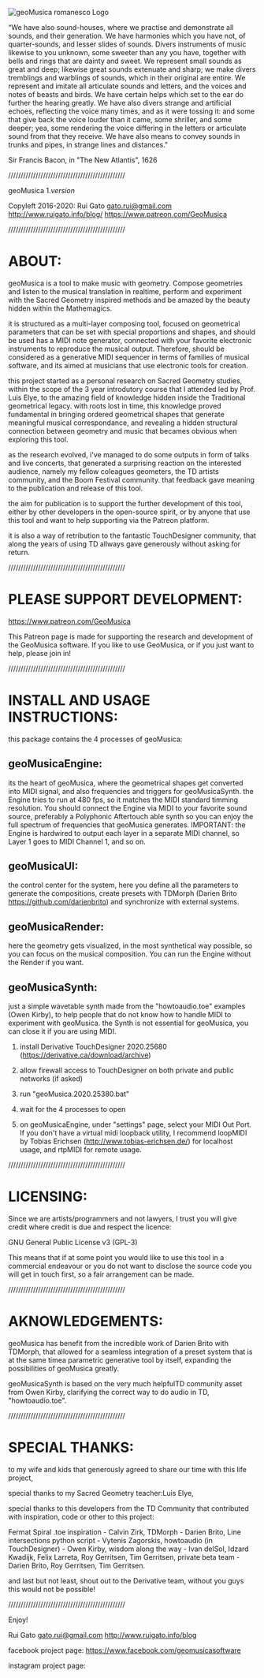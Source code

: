 ![geoMusica romanesco Logo](http://www.ruigato.info/blog/wp-content/uploads/2020/07/logo21_romanesco_720.png)

“We have also sound-houses, where we practise and 
 demonstrate all sounds, and their generation. 
 We have harmonies which you have not, of 
 quarter-sounds, and lesser slides of sounds. 
 Divers instruments of music likewise to you 
 unknown, some sweeter than any you have, together 
 with bells and rings that are dainty and sweet. 
 We represent small sounds as great and deep; 
 likewise great sounds extenuate and sharp; 
 we make divers tremblings and warblings of sounds,
 which in their original are entire. We represent 
 and imitate all articulate sounds and letters, 
 and the voices and notes of beasts and birds. 
 We have certain helps which set to the ear do 
 further the hearing greatly. We have also divers 
 strange and artificial echoes, reflecting the 
 voice many times, and as it were tossing it: 
 and some  that give back the voice louder than it 
 came, some shriller, and some deeper; yea, some 
 rendering the voice differing in the letters or 
 articulate sound from that they receive. 
 We have also means to convey sounds in trunks 
 and pipes, in strange lines and distances." 
 
 Sir Francis Bacon, in "The New Atlantis", 1626
 

///////////////////////////////////////////////

geoMusica 1._version_

Copyleft 2016-2020:
Rui Gato
gato.rui@gmail.com
http://www.ruigato.info/blog/
https://www.patreon.com/GeoMusica


///////////////////////////////////////////////

# **ABOUT:**

geoMusica is a tool to make music with geometry. Compose geometries and listen to the musical translation in realtime, perform and experiment with the Sacred Geometry inspired methods and be amazed by the beauty hidden within the Mathemagics. 

it is structured as a multi-layer composing tool, focused on geometrical parameters that can be set with special proportions and shapes, and should be used has a MIDI note generator, connected with your favorite electronic instruments to reproduce the musical output. Therefore, should be considered as a generative MIDI sequencer in terms of families of musical software, and its aimed at musicians that use electronic tools for creation. 

this project started as a personal research on Sacred Geometry studies, within the scope of the 3 year introdutory course that I attended led by Prof. Luis Elye, to the amazing field of knowledge hidden inside the Traditional geometrical legacy. with roots lost in time, this knowledge proved fundamental in bringing ordered geometrical shapes that generate meaningful musical correspondance, and revealing a hidden structural connection between geometry and music that becames obvious when exploring this tool.

as the research evolved, i've managed to do some outputs in form of talks and live concerts, that generated a surprising reaction on the interested audience, namely my fellow coleagues geometers, the TD artists community, and the Boom Festival community. that feedback gave meaning to the publication and release of this tool.

the aim for publication is to support the further development of this tool, either by other developers in the open-source spirit, or by anyone that use this tool and want to help supporting via the Patreon platform.

it is also a way of retribution to the fantastic TouchDesigner community, that along the years of using TD allways gave generously without asking for return.


///////////////////////////////////////////////

# **PLEASE SUPPORT DEVELOPMENT:**

https://www.patreon.com/GeoMusica

This Patreon page is made for supporting the research and development of the GeoMusica software. If you like to use GeoMusica, or if you just want to help, please join in!


///////////////////////////////////////////////

# **INSTALL AND USAGE INSTRUCTIONS:**

this package contains the 4 processes of geoMusica:

## **geoMusicaEngine:** 
its the heart of geoMusica, where the geometrical shapes get converted into MIDI signal, and also frequencies and triggers for geoMusicaSynth. the Engine tries to run at 480 fps, so it matches the MIDI standard timming resolution. You should connect the Engine via MIDI to your favorite sound source, preferably a Polyphonic Aftertouch able synth so you can enjoy the full spectrum of frequencies that geoMusica generates. IMPORTANT: the Engine is hardwired to output each layer in a separate MIDI channel, so Layer 1 goes to MIDI Channel 1, and so on.

## **geoMusicaUI:**
the control center for the system, here you define all the parameters to generate the compositions, create presets with TDMorph (Darien Brito https://github.com/darienbrito) and synchronize with external systems.

## **geoMusicaRender:**
here the geometry gets visualized, in the most synthetical way possible, so you can focus on the musical composition. You can run the Engine without the Render if you want.

## **geoMusicaSynth:**
just a simple wavetable synth made from the "howtoaudio.toe" examples (Owen Kirby), to help people that do not know how to handle MIDI to experiment with geoMusica. the Synth is not essential for geoMusica, you can close it if you are using MIDI.



1. install Derivative TouchDesigner 2020.25680 
(https://derivative.ca/download/archive)

2. allow firewall access to TouchDesigner on both 
private and public networks (if asked)

3. run "geoMusica.2020.25380.bat"

4. wait for the 4 processes to open

5. on geoMusicaEngine, under "settings" page, select your MIDI Out Port. If you don't have a virtual midi loopback utility, I recommend loopMIDI by Tobias Erichsen (http://www.tobias-erichsen.de/) for localhost usage, and rtpMIDI for remote usage.


///////////////////////////////////////////////

# **LICENSING:**

Since we are artists/programmers and not lawyers, I trust you will give credit where credit is due and respect the licence: 

GNU General Public License v3 (GPL-3) 

This means that if at some point you would like to use this tool in a commercial endeavour or you do not want to disclose the source code you will get in touch first, so a fair arrangement can be made.


///////////////////////////////////////////////

# **AKNOWLEDGEMENTS:**

geoMusica has benefit from the incredible work of Darien Brito with TDMorph, that allowed for a seamless integration of a preset system that is at the same timea parametric generative tool by itself, expanding the possibilities of geoMusica greatly.

geoMusicaSynth is based on the very much helpfulTD community asset from Owen Kirby, clarifying the correct way to do audio in TD, "howtoaudio.toe".


///////////////////////////////////////////////

# **SPECIAL THANKS:**

to my wife and kids that generously agreed to share our time with this life project, 

special thanks to my Sacred Geometry teacher:Luis Elye,

special thanks to this developers from the TD Community that contributed with inspiration, code or other to this project:

Fermat Spiral .toe inspiration - Calvin Zirk,
TDMorph - Darien Brito,
Line intersections python script - Vytenis Zagorskis,
howtoaudio (in TouchDesigner) - Owen Kirby, 
wisdom along the way - Ivan delSol, Idzard Kwadijk, Felix Larreta, Roy Gerritsen, Tim Gerritsen, 
private beta team - Darien Brito, Roy Gerritsen, Tim Gerritsen.

and last but not least, shout out to the Derivative team, without you guys this would not be possible!

///////////////////////////////////////////////

Enjoy!

Rui Gato
gato.rui@gmail.com
http://www.ruigato.info/blog

facebook project page:
https://www.facebook.com/geomusicasoftware

instagram project page:



